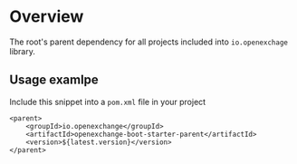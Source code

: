 # Overview

The root's parent dependency for all projects included into `io.openexchage` library.

## Usage examlpe

Include this snippet into a `pom.xml` file in your project

```
<parent>
    <groupId>io.openexchange</groupId>
    <artifactId>openexchange-boot-starter-parent</artifactId>
    <version>${latest.version}</version>
</parent>
```